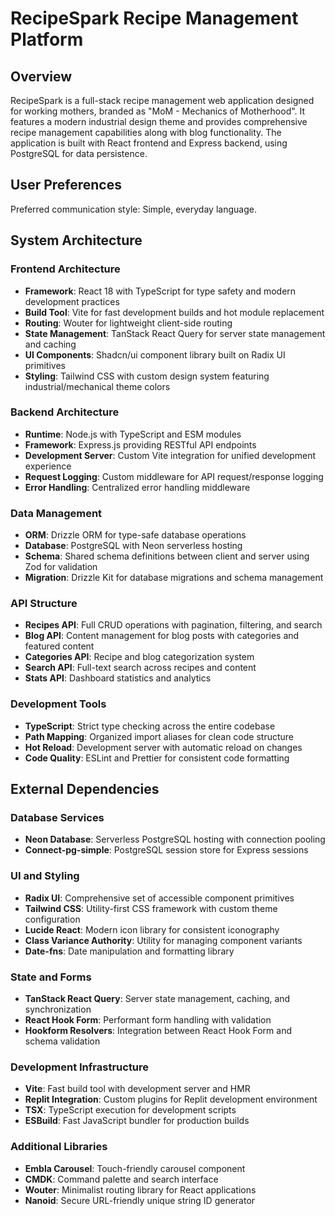 # RecipeSpark Recipe Management Platform

## Overview

RecipeSpark is a full-stack recipe management web application designed for working mothers, branded as "MoM - Mechanics of Motherhood". It features a modern industrial design theme and provides comprehensive recipe management capabilities along with blog functionality. The application is built with React frontend and Express backend, using PostgreSQL for data persistence.

## User Preferences

Preferred communication style: Simple, everyday language.

## System Architecture

### Frontend Architecture
- **Framework**: React 18 with TypeScript for type safety and modern development practices
- **Build Tool**: Vite for fast development builds and hot module replacement
- **Routing**: Wouter for lightweight client-side routing
- **State Management**: TanStack React Query for server state management and caching
- **UI Components**: Shadcn/ui component library built on Radix UI primitives
- **Styling**: Tailwind CSS with custom design system featuring industrial/mechanical theme colors

### Backend Architecture
- **Runtime**: Node.js with TypeScript and ESM modules
- **Framework**: Express.js providing RESTful API endpoints
- **Development Server**: Custom Vite integration for unified development experience
- **Request Logging**: Custom middleware for API request/response logging
- **Error Handling**: Centralized error handling middleware

### Data Management
- **ORM**: Drizzle ORM for type-safe database operations
- **Database**: PostgreSQL with Neon serverless hosting
- **Schema**: Shared schema definitions between client and server using Zod for validation
- **Migration**: Drizzle Kit for database migrations and schema management

### API Structure
- **Recipes API**: Full CRUD operations with pagination, filtering, and search
- **Blog API**: Content management for blog posts with categories and featured content
- **Categories API**: Recipe and blog categorization system
- **Search API**: Full-text search across recipes and content
- **Stats API**: Dashboard statistics and analytics

### Development Tools
- **TypeScript**: Strict type checking across the entire codebase
- **Path Mapping**: Organized import aliases for clean code structure
- **Hot Reload**: Development server with automatic reload on changes
- **Code Quality**: ESLint and Prettier for consistent code formatting

## External Dependencies

### Database Services
- **Neon Database**: Serverless PostgreSQL hosting with connection pooling
- **Connect-pg-simple**: PostgreSQL session store for Express sessions

### UI and Styling
- **Radix UI**: Comprehensive set of accessible component primitives
- **Tailwind CSS**: Utility-first CSS framework with custom theme configuration
- **Lucide React**: Modern icon library for consistent iconography
- **Class Variance Authority**: Utility for managing component variants
- **Date-fns**: Date manipulation and formatting library

### State and Forms
- **TanStack React Query**: Server state management, caching, and synchronization
- **React Hook Form**: Performant form handling with validation
- **Hookform Resolvers**: Integration between React Hook Form and schema validation

### Development Infrastructure
- **Vite**: Fast build tool with development server and HMR
- **Replit Integration**: Custom plugins for Replit development environment
- **TSX**: TypeScript execution for development scripts
- **ESBuild**: Fast JavaScript bundler for production builds

### Additional Libraries
- **Embla Carousel**: Touch-friendly carousel component
- **CMDK**: Command palette and search interface
- **Wouter**: Minimalist routing library for React applications
- **Nanoid**: Secure URL-friendly unique string ID generator